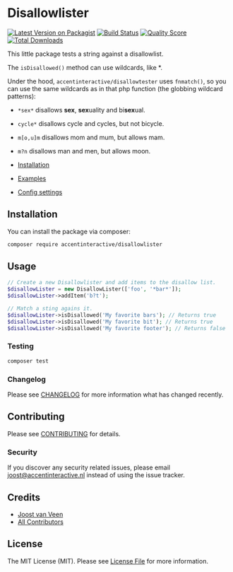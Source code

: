 # Disallowlister

[![Latest Version on Packagist](https://img.shields.io/packagist/v/accentinteractive/disallowlister.svg?style=flat-square)](https://packagist.org/packages/accentinteractive/disallowlister)
[![Build Status](https://img.shields.io/travis/accentinteractive/disallowlister/master.svg?style=flat-square)](https://travis-ci.org/accentinteractive/disallowlister)
[![Quality Score](https://img.shields.io/scrutinizer/g/accentinteractive/disallowlister.svg?style=flat-square)](https://scrutinizer-ci.com/g/accentinteractive/disallowlister)
[![Total Downloads](https://img.shields.io/packagist/dt/accentinteractive/disallowlister.svg?style=flat-square)](https://packagist.org/packages/accentinteractive/disallowlister)

This little package tests a string against a disallowlist. 

The `isDisallowed()` method can use wildcards, like *. 

Under the hood, `accentinteractive/disallowtester` uses `fnmatch()`, so you can use the same wildcards as in that php function (the globbing wildcard patterns):
- `*sex*` disallows **sex**, **sex**uality and bi**sex**ual.
- `cycle*` disallows cycle and cycles, but not bicycle.
- `m[o,u]m` disallows mom and mum, but allows mam.
- `m?n` disallows man and men, but allows moon.

- [Installation](#installation) 
- [Examples](#usage) 
- [Config settings](#config-settings)

## Installation

You can install the package via composer:

```bash
composer require accentinteractive/disallowlister
```

## Usage
```php
// Create a new Disallowlister and add items to the disallow list.
$disallowLister = new DisallowLister(['foo', '*bar*']);
$disallowLister->addItem('b?t');

// Match a sting agains it.
$disallowLister->isDisallowed('My favorite bars'); // Returns true
$disallowLister->isDisallowed('My favorite bit'); // Returns true
$disallowLister->isDisallowed('My favorite footer'); // Returns false
```

### Testing

``` bash
composer test
```

### Changelog

Please see [CHANGELOG](CHANGELOG.md) for more information what has changed recently.

## Contributing

Please see [CONTRIBUTING](CONTRIBUTING.md) for details.

### Security

If you discover any security related issues, please email joost@accentinteractive.nl instead of using the issue tracker.

## Credits

- [Joost van Veen](https://github.com/accentinteractive)
- [All Contributors](../../contributors)

## License

The MIT License (MIT). Please see [License File](LICENSE.md) for more information.
